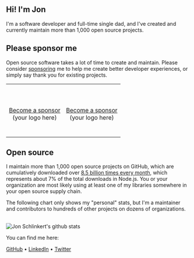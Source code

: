 ## Hi! I'm Jon

I'm a software developer and full-time single dad, and I've created and currently maintain more than 1,000 open source projects.

## Please sponsor me

Open source software takes a lot of time to create and maintain. Please consider [sponsoring](https://github.com/sponsors/jonschlinkert) me to help me create better developer experiences, or simply say thank you for existing projects.

<table>
  <body>
    <tr>
      <td width="50%" height="145" align="center">
        <br>
        <a href="https://github.com/sponsors/jonschlinkert"> Become a sponsor </a>
        <br>
        (your logo here)
      </td>
      <td width="50%" align="center">
        <br>
        <a href="https://github.com/sponsors/jonschlinkert"> Become a sponsor </a>
        <br>
        (your logo here)
      </td>
    </tr>
  </body>
</table>

## Open source

I maintain more than 1,000 open source projects on GitHub, which are cumulatively downloaded over [8.5 billion times every month](https://npm-stat.com/charts.html?author=jonschlinkert), which represents about 7% of the total downloads in Node.js. You or your organization are most likely using at least one of my libraries somewhere in your open source supply chain.

The following chart only shows my "personal" stats, but I'm a maintainer and contributors to hundreds of other projects on dozens of organizations.

<br>

<img src="https://github-readme-stats.vercel.app/api?username=jonschlinkert&count_private=true" alt="Jon Schlinkert's github stats">

You can find me here:

[GitHub](https://github.com/jonschlinkert) • [LinkedIn](https://linkedin.com/in/jonshlinkert) • [Twitter](https://twitter.com/jonschlinkert)